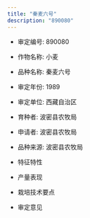 ```yaml
---
title: "秦麦六号"
description: "890080"
---
```

* 审定编号:  890080

*  作物名称:  小麦

*  品种名称:  秦麦六号

*  审定年份:  1989

*  审定单位:  西藏自治区

* 育种者:  波密县农牧局

*  申请者:  波密县农牧局

*  品种来源:  波密县农牧局

*  特征特性


*  产量表现


*  栽培技术要点


*  审定意见

